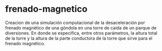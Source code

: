 # frenado-magnetico
Creacion de una simulación computacional de la desaceleración por frenado magnético de una góndola en una torre de caída de un parque de diversiones. En donde se especifica, entre otros parámetros, la altura total de la torre y la altura de la parte conductora de la torre que sirve para el frenado magnético. 
